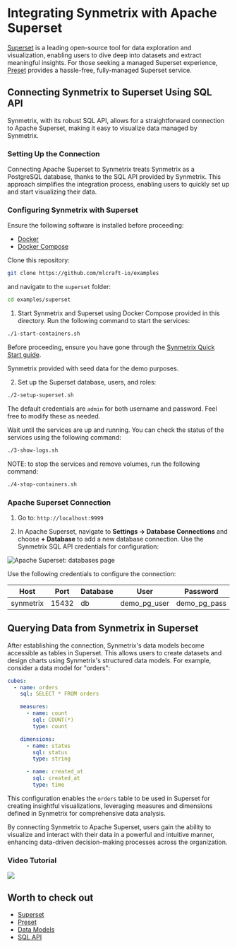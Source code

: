 # Integrating Synmetrix with Apache Superset

[Superset](https://superset.apache.org/) is a leading open-source tool for data exploration and visualization, enabling users to dive deep into datasets and extract meaningful insights. For those seeking a managed Superset experience, [Preset](https://preset.io) provides a hassle-free, fully-managed Superset service.

## Connecting Synmetrix to Superset Using SQL API

Synmetrix, with its robust SQL API, allows for a straightforward connection to Apache Superset, making it easy to visualize data managed by Synmetrix.

### Setting Up the Connection

Connecting Apache Superset to Synmetrix treats Synmetrix as a PostgreSQL database, thanks to the SQL API provided by Synmetrix. This approach simplifies the integration process, enabling users to quickly set up and start visualizing their data.

### Configuring Synmetrix with Superset

Ensure the following software is installed before proceeding:
  - [Docker](https://docs.docker.com/install)
  - [Docker Compose](https://docs.docker.com/compose/install)


Clone this repository:

```bash
git clone https://github.com/mlcraft-io/examples
```

and navigate to the `superset` folder:

```bash
cd examples/superset
```


1. Start Synmetrix and Superset using Docker Compose provided in this directory. Run the following command to start the services:

```bash
./1-start-containers.sh
```

Before proceeding, ensure you have gone through the [Synmetrix Quick Start guide](https://docs.synmetrix.org/docs/quickstart#step-3-explore-synmetrix).

Synmetrix provided with seed data for the demo purposes.

2. Set up the Superset database, users, and roles:

```bash
./2-setup-superset.sh
```

The default credentials are `admin` for both username and password. Feel free to modify these as needed.

Wait until the services are up and running. You can check the status of the services using the following command:

```bash
./3-show-logs.sh
```

NOTE: to stop the services and remove volumes, run the following command:

```bash
./4-stop-containers.sh
```

### Apache Superset Connection

1. Go to: `http://localhost:9999`

2. In Apache Superset, navigate to **Settings -> Database Connections** and choose **+ Database** to add a new database connection. Use the Synmetrix SQL API credentials for configuration:

![Apache Superset: databases page](https://ucarecdn.com/ac22a3f4-302e-4986-a116-c13cc6f5887d/-/preview/1000x574/)

Use the following credentials to configure the connection:

| Host      | Port  | Database | User                 | Password              |
|-----------|-------|----------|----------------------|-----------------------|
| synmetrix | 15432 | db       | demo_pg_user         | demo_pg_pass          |

## Querying Data from Synmetrix in Superset

After establishing the connection, Synmetrix's data models become accessible as tables in Superset. This allows users to create datasets and design charts using Synmetrix's structured data models. For example, consider a data model for "orders":

```yaml
cubes:
  - name: orders
    sql: SELECT * FROM orders

    measures:
      - name: count
        sql: COUNT(*)
        type: count

    dimensions:
      - name: status
        sql: status
        type: string

      - name: created_at
        sql: created_at
        type: time
```

This configuration enables the `orders` table to be used in Superset for creating insightful visualizations, leveraging measures and dimensions defined in Synmetrix for comprehensive data analysis.

By connecting Synmetrix to Apache Superset, users gain the ability to visualize and interact with their data in a powerful and intuitive manner, enhancing data-driven decision-making processes across the organization.

### Video Tutorial

[![](https://img.youtube.com/vi/TzLy88IAYZo/0.jpg)](https://youtu.be/TzLy88IAYZo)

## Worth to check out

* [Superset](https://superset.apache.org/)
* [Preset](https://preset.io)
* [Data Models](https://docs.synmetrix.org/docs/core-concepts/data-models)
* [SQL API](https://docs.synmetrix.org/docs/core-concepts/sql-interface)
